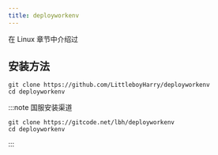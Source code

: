 ```yaml
---
title: deployworkenv
---
```


在 Linux 章节中介绍过

## 安装方法

```shell
git clone https://github.com/LittleboyHarry/deployworkenv
cd deployworkenv
```

:::note 国服安装渠道

```shell
git clone https://gitcode.net/lbh/deployworkenv
cd deployworkenv
```

:::
